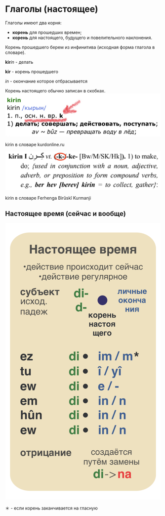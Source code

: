 # Глаголы (настоящее)

Глаголы имеют два корня:

- **корень** для прошедших времен;
- **корень** для настоящего, будущего и повелительного наклонения.

Корень прошедшего берем из инфинитива (исходная форма глагола в словаре).

**kir***in* - делать

**kir** - корень прошедшего

_in_ - окончание которое отбрасывается

Корень настоящего обычно записан в скобках.
![kirin в словаре kurdonline.ru](../assets/Глаголы/kirin-корень.jpeg)

kirin в словаре kurdonline.ru

![kirin в словаре Ferhenga Birûskî Kurmanji](../assets/Глаголы/kirin-корень-2.png)

kirin в словаре Ferhenga Birûskî Kurmanji

## Настоящее время (сейчас и вообще)

![Время-настоящее.png](../assets/Глаголы/Время-настоящее.png)

＊ - если корень заканчивается на гласную

